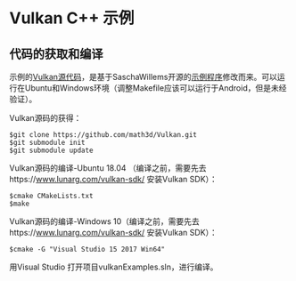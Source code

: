 # Vulkan C++ 示例

## 代码的获取和编译

示例的[Vulkan源代码](https://github.com/math3d/Vulkan)，是基于SaschaWillems开源的[示例程序](https://github.com/SaschaWillems/Vulkan)修改而来。可以运行在Ubuntu和Windows环境（调整Makefile应该可以运行于Android，但是未经验证）。

Vulkan源码的获得：
```
$git clone https://github.com/math3d/Vulkan.git
$git submodule init
$git submodule update
```

Vulkan源码的编译-Ubuntu 18.04 （编译之前，需要先去https://www.lunarg.com/vulkan-sdk/ 安装Vulkan SDK）：
```
$cmake CMakeLists.txt 
$make
```

Vulkan源码的编译-Windows 10（编译之前，需要先去https://www.lunarg.com/vulkan-sdk/ 安装Vulkan SDK）：
```
$cmake -G "Visual Studio 15 2017 Win64"
```
用Visual Studio 打开项目vulkanExamples.sln，进行编译。